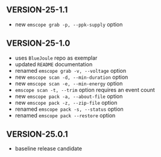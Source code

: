 ## VERSION-25-1.1

* new `emscope grab -p, --ppk-supply` option

## VERSION-25-1.0

* uses `BlueJoule` repo as exemplar
* updated `README` documentation
* renamed `emscope grab -v, --voltage` option
* new `emscope scan -d, --min-duration` option 
* new `emscope scan -e, --min-energy` option 
* `emscope scan -t, --trim` option requires an event count
* new `emscope pack -a, --about-file` option
* new `emscope pack -z, --zip-file` option
* renamed `emscope pack -s, --status` option
* renamed `emscope pack --restore` option

## VERSION-25.0.1

* baseline release candidate
